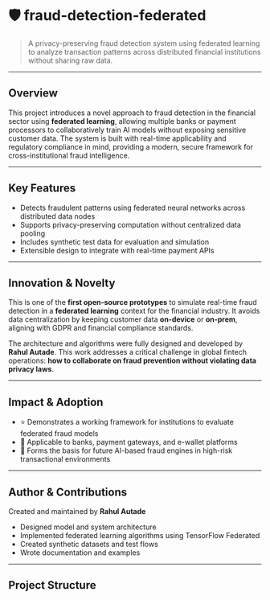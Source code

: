 # 🛡️ fraud-detection-federated

> A privacy-preserving fraud detection system using federated learning to analyze transaction patterns across distributed financial institutions without sharing raw data.

---

## Overview

This project introduces a novel approach to fraud detection in the financial sector using **federated learning**, allowing multiple banks or payment processors to collaboratively train AI models without exposing sensitive customer data. The system is built with real-time applicability and regulatory compliance in mind, providing a modern, secure framework for cross-institutional fraud intelligence.

---

## Key Features

- Detects fraudulent patterns using federated neural networks across distributed data nodes
- Supports privacy-preserving computation without centralized data pooling
- Includes synthetic test data for evaluation and simulation
- Extensible design to integrate with real-time payment APIs

---

## Innovation & Novelty

This is one of the **first open-source prototypes** to simulate real-time fraud detection in a **federated learning** context for the financial industry. It avoids data centralization by keeping customer data **on-device** or **on-prem**, aligning with GDPR and financial compliance standards.

The architecture and algorithms were fully designed and developed by **Rahul Autade**. This work addresses a critical challenge in global fintech operations: **how to collaborate on fraud prevention without violating data privacy laws**.

---

## Impact & Adoption

- ⭐ Demonstrates a working framework for institutions to evaluate federated fraud models
- 🏦 Applicable to banks, payment gateways, and e-wallet platforms
- 🧠 Forms the basis for future AI-based fraud engines in high-risk transactional environments

---

## Author & Contributions

Created and maintained by **Rahul Autade**

- Designed model and system architecture
- Implemented federated learning algorithms using TensorFlow Federated
- Created synthetic datasets and test flows
- Wrote documentation and examples

---

## Project Structure

